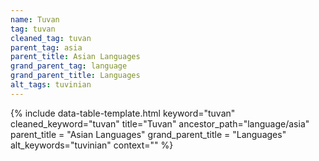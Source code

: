 ```yaml
---
name: Tuvan
tag: tuvan
cleaned_tag: tuvan
parent_tag: asia
parent_title: Asian Languages
grand_parent_tag: language
grand_parent_title: Languages
alt_tags: tuvinian
---
```


{% include data-table-template.html 
  keyword="tuvan" 
  cleaned_keyword="tuvan" 
  title="Tuvan"
  ancestor_path="language/asia" 
  parent_title = "Asian Languages"
  grand_parent_title = "Languages"
  alt_keywords="tuvinian"
  context=""
%}

